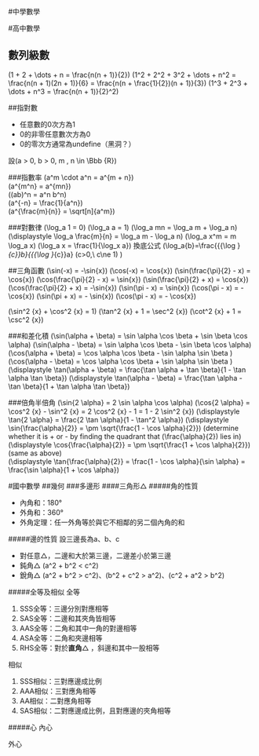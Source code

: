 #中學數學

#高中數學
## 數列級數
\(1 + 2 + \dots + n = \frac{n(n + 1)}{2}\)
\(1^2 + 2^2 + 3^2 + \dots + n^2 = \frac{n(n + 1)(2n + 1)}{6} = \frac{n(n + \frac{1}{2})(n + 1)}{3}\)
\(1^3 + 2^3 + \dots + n^3 = \frac{n(n + 1)}{2}^2\)

##指對數
* 任意數的0次方為1
* 0的非零任意數次方為0
* 0的零次方通常為undefine（黑洞？）

設\(a > 0, b > 0, m , n \in \Bbb {R}\)  

###指數率
\(a^m \cdot a^n = a^{m + n}\)  
\(a^{m^n} = a^{mn}\)  
\((ab)^n = a^n b^n\)  
\(a^{-n} = \frac{1}{a^n}\)  
\(a^{\frac{m}{n}} = \sqrt[n]{a^m}\) 

###對數律
\(\log_a 1 = 0\)
\(\log_a a = 1\)
\(\log_a mn = \log_a m + \log_a n\)
\(\displaystyle \log_a \frac{m}{n} = \log_a m - \log_a n\)
\(\log_a x^m = m \log_a x\)
\(\log_a x = \frac{1}{\log_x a}\)
換底公式 \(\log_a{b}=\frac{{{\log }_{c}}b}{{{\log }_{c}}a} (c>0,\ c\ne 1) \)

##三角函數
\(\sin(-x) = -\sin{x}\)
\(\cos(-x) = \cos{x}\)
\(\sin(\frac{\pi}{2} - x) = \cos{x}\)
\(\cos(\frac{\pi}{2} - x) = \sin{x}\)
\(\sin(\frac{\pi}{2} + x) = \cos{x}\)
\(\cos(\frac{\pi}{2} + x) = -\sin{x}\)
\(\sin(\pi - x) = \sin{x}\)
\(\cos(\pi - x) = - \cos{x}\)
\(\sin(\pi + x) = - \sin{x}\)
\(\cos(\pi - x) = - \cos{x}\)

\(\sin^2 {x} + \cos^2 {x} = 1\)
\(\tan^2 {x} + 1 = \sec^2 {x}\)
\(\cot^2 {x} + 1 = \csc^2 {x}\)

###和差化積
\(\sin(\alpha + \beta) = \sin \alpha \cos \beta + \sin \beta \cos \alpha\)
\(\sin(\alpha - \beta) = \sin \alpha \cos \beta - \sin \beta \cos \alpha\)
\(\cos(\alpha + \beta) = \cos \alpha \cos \beta - \sin \alpha \sin \beta \)
\(\cos(\alpha - \beta) = \cos \alpha \cos \beta + \sin \alpha \sin \beta \)
\(\displaystyle \tan(\alpha + \beta) = \frac{\tan \alpha + \tan \beta}{1 - \tan \alpha \tan \beta}\)
\(\displaystyle \tan(\alpha - \beta) = \frac{\tan \alpha - \tan \beta}{1 + \tan \alpha \tan \beta}\)

###倍角半倍角
\(\sin{2 \alpha} = 2 \sin \alpha \cos \alpha\)
\(\cos{2 \alpha} = \cos^2 {x} - \sin^2 {x} = 2 \cos^2 {x} - 1 = 1 - 2 \sin^2 {x}\)
\(\displaystyle \tan{2 \alpha} = \frac{2 \tan \alpha}{1 - \tan^2 \alpha}\)
\(\displaystyle \sin{\frac{\alpha}{2}} = \pm \sqrt{\frac{1 - \cos \alpha}{2}}\) (determine whether it is + or - by finding the quadrant that \(\frac{\alpha}{2}\) lies in)
\(\displaystyle \cos{\frac{\alpha}{2}} = \pm \sqrt{\frac{1 + \cos \alpha}{2}}\) (same as above)  
\(\displaystyle \tan{\frac{\alpha}{2}} = \frac{1 - \cos \alpha}{\sin \alpha} = \frac{\sin \alpha}{1 + \cos \alpha}\)


#國中數學
##幾何
###多邊形
####三角形△
#####角的性質
* 內角和：180°
* 外角和：360°
* 外角定理：任一外角等於與它不相鄰的另二個內角的和

#####邊的性質
設三邊長為a、b、c
* 對任意△，二邊和大於第三邊，二邊差小於第三邊
* 鈍角△ \(a^2 + b^2 < c^2\)
* 銳角△ \(a^2 + b^2 > c^2\)、\(b^2 + c^2 > a^2\)、\(c^2 + a^2 > b^2\)

#####全等及相似
全等
1. SSS全等：三邊分別對應相等
2. SAS全等：二邊和其夾角皆相等
3. AAS全等：二角和其中一角的對邊相等
4. ASA全等：二角和夾邊相等
5. RHS全等：對於**直角**△ ，斜邊和其中一股相等

相似
1. SSS相似：三對應邊成比例
2. AAA相似：三對應角相等
3. AA相似：二對應角相等
4. SAS相似：二對應邊成比例，且對應邊的夾角相等

#####心
內心

外心